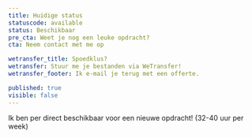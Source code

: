 ```yaml
---
title: Huidige status
statuscode: available
status: Beschikbaar
pre_cta: Weet je nog een leuke opdracht?
cta: Neem contact met me op

wetransfer_title: Spoedklus?
wetransfer: Stuur me je bestanden via WeTransfer!
wetransfer_footer: Ik e-mail je terug met een offerte.

published: true
visible: false
---
```

Ik ben per direct beschikbaar voor een nieuwe opdracht! (32-40 uur per week) 